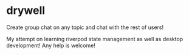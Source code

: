 # drywell

Create group chat on any topic and chat with the rest of users!

My attempt on learning riverpod state management as well as desktop development!
Any help is welcome!
